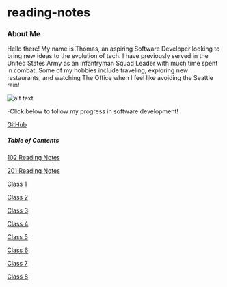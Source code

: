 # reading-notes


### About Me
Hello there! My name is Thomas, an aspiring Software Developer looking to bring new ideas to the evolution of tech. I have previously served in the United States Army as an Infantryman Squad Leader with much time spent in combat. Some of my hobbies include traveling, exploring new restaurants, and watching The Office when I feel like avoiding the Seattle rain!

![alt text](https://cdn.quotesgram.com/img/99/90/1919792886-Original_Redone.jpg)

-Click below to follow my progress in software development!

[GitHub](https://www.github.com/arnone215/reading-notez)

##### Table of Contents

[102 Reading Notes](102readingnotes.md)

[201 Reading Notes](201readingnotes.md)

[Class 1](class1.md)

[Class 2](class2.md)

[Class 3](class3.md)

[Class 4](class4.md)

[Class 5](class5.md)

[Class 6](class6.md)

[Class 7](class7.md)

[Class 8](class8.md)

